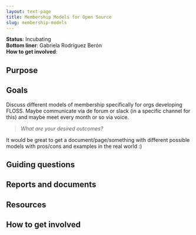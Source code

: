```yaml
---
layout: text-page
title: Membership Models for Open Source
slug: membership-models
---
```


**Status**: Incubating<br>
**Bottom liner**: Gabriela Rodríguez Berón<br>
**How to get involved**:

## Purpose

## Goals

Discuss different models of membership specifically for orgs developing
FLOSS. Maybe communicate via de forum or slack (in a specific channel
for this) and maybe meet every month or so via voice.

> *What are your desired outcomes?*

It would be great to get a document/page/something with different
possible models with pros/cons and examples in the real world :)

## Guiding questions

## Reports and documents

## Resources

## How to get involved
